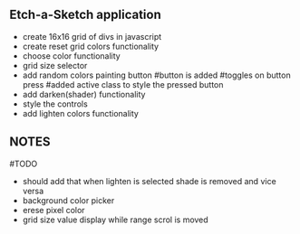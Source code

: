 ## Etch-a-Sketch application

- create 16x16 grid of divs in javascript
- create reset grid colors functionality
- choose color functionality
- grid size selector
- add random colors painting button
  #button is added
  #toggles on button press
  #added active class to style the pressed button
- add darken(shader) functionality
- style the controls
- add lighten colors functionality

## NOTES

#TODO

- should add that when lighten is selected shade is removed and vice versa
- background color picker
- erese pixel color
- grid size value display while range scrol is moved
